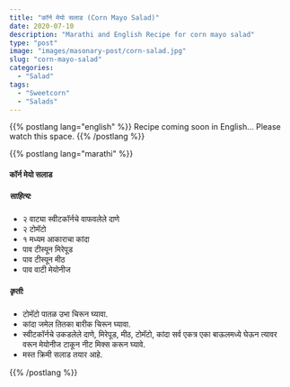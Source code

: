 ```yaml
---
title: "कॉर्न मेयो सलाड (Corn Mayo Salad)"
date: 2020-07-10
description: "Marathi and English Recipe for corn mayo salad"
type: "post"
image: "images/masonary-post/corn-salad.jpg"
slug: "corn-mayo-salad"
categories: 
  - "Salad"
tags:
  - "Sweetcorn"
  - "Salads"
---
```


{{% postlang lang="english" %}} 
 Recipe coming soon in English... Please watch this space. 
 {{% /postlang %}}





{{% postlang lang="marathi" %}}


#### कॉर्न मेयो सलाड


##### साहित्य:

- २ वाट्या स्वीटकॉर्नचे वाफवलेले दाणे 
- २ टोमॅटो 
- १ मध्यम आकाराचा कांदा 
- पाव टीस्पून मिरेपूड 
- पाव टीस्पून मीठ 
- पाव वाटी मेयोनीज 


##### कृती: 


- टोमॅटो पातळ उभा चिरून घ्यावा. 
- कांदा जमेल तितका बारीक चिरून घ्यावा. 
- स्वीटकॉर्नचे उकडलेले दाणे, मिरेपूड, मीठ, टोमॅटो, कांदा सर्व एकत्र एका बाऊलमध्ये घेऊन त्यावर वरून मेयोनीज टाकून नीट मिक्स करून घ्यावे. 
- मस्त क्रिमी सलाड तयार आहे. 


 {{% /postlang %}}
